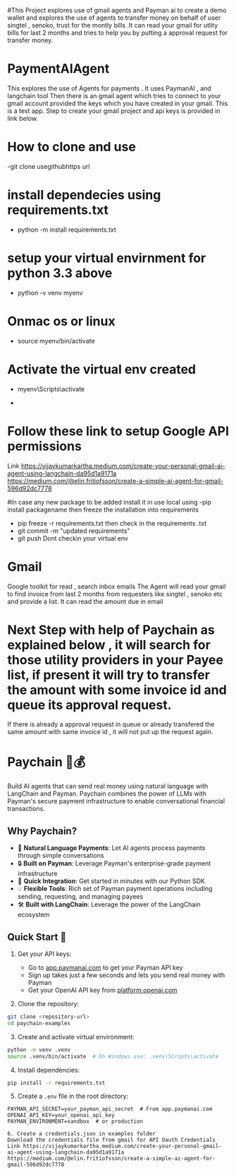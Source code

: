 #This Project explores use of gmail agents and  Payman ai to create a demo wallet and explores the use of agents to transfer money on behalf of 
user singtel , senoko, trust  for the montly bills .It can read your gmail for utlity bills for last 2 months and tries to help you by putting a approval request for transfer money.

# PaymentAIAgent
This explores the use of Agents for payments . It uses PaymanAI , and langchain tool 
Then there is an gmail agent which tries to connect to your gmail account provided the keys which you have created in your gmail.
This is a test app.
Step to create your gmail project and api keys is provided in link below.

# How to clone and use
-git clone usegithubhttps url
# install dependecies using requirements.txt 
- python -m install requirements.txt
# setup your virtual envirnment for python 3.3 above
- python -v venv myenv
# Onmac os or linux
- source myenv/bin/activate
# Activate the virtual env created
-  myenv\Scripts\activate

-  
# Follow these link to setup Google API permissions 
Link https://vijaykumarkartha.medium.com/create-your-personal-gmail-ai-agent-using-langchain-da95d1a9171a
https://medium.com/@elin.fritiofsson/create-a-simple-ai-agent-for-gmail-596d92dc7778

#In case any new package to be added
install it in use local using 
-pip install packagename
then freeze the installation into requirements 
- pip freeze -r requirements.txt 
then check in the requirements .txt
- git commit -m "updated requirements"
- git push
Dont checkin your virtual env 



# Gmail 
Google toolkit for read , search inbox emails
The Agent will read your gmail to find invoice from last 2 months from requesters like singtel , senoko etc and provide a list. 
It can read the amount due in email
# Next Step with help of Paychain as explained below , it will search for those utility providers in your Payee list, if present it will try to transfer the amount with some invoice id and queue its approval request.
If there is already a approval request in queue or already transfered the same amount with same invoice id , it will not put up the request again.

# Paychain 🔗💰

Build AI agents that can send real money using natural language with LangChain and Payman. Paychain combines the power of LLMs with Payman's secure payment infrastructure to enable conversational financial transactions.

## Why Paychain?

- 🤖 **Natural Language Payments**: Let AI agents process payments through simple conversations
- 🔒 **Built on Payman**: Leverage Payman's enterprise-grade payment infrastructure
- 🚀 **Quick Integration**: Get started in minutes with our Python SDK
- 💡 **Flexible Tools**: Rich set of Payman payment operations including sending, requesting, and managing payees
- 🛠️ **Built with LangChain**: Leverage the power of the LangChain ecosystem

## Quick Start 🚀

1. Get your API keys:
   - Go to [app.paymanai.com](https://app.paymanai.com) to get your Payman API key
   - Sign up takes just a few seconds and lets you send real money with Payman
   - Get your OpenAI API key from [platform.openai.com](https://platform.openai.com)

2. Clone the repository:
```bash
git clone <repository-url>
cd paychain-examples
```

3. Create and activate virtual environment:
```bash
python -m venv .venv
source .venv/bin/activate  # On Windows use: .venv\Scripts\activate
```

4. Install dependencies:
```bash
pip install -r requirements.txt
```

5. Create a `.env` file in the root directory:
```env
PAYMAN_API_SECRET=your_payman_api_secret  # From app.paymanai.com
OPENAI_API_KEY=your_openai_api_key
PAYMAN_ENVIRONMENT=sandbox  # or production

6. Create a credentials.json in examples folder
Download the credentials file from gmail for API Oauth Credentials
Link https://vijaykumarkartha.medium.com/create-your-personal-gmail-ai-agent-using-langchain-da95d1a9171a
https://medium.com/@elin.fritiofsson/create-a-simple-ai-agent-for-gmail-596d92dc7778

```

